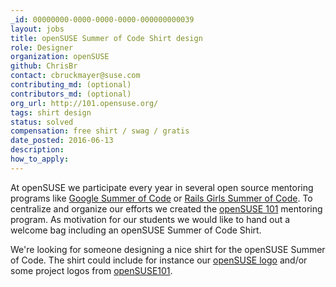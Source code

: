 ```yaml
---
_id: 00000000-0000-0000-0000-000000000039
layout: jobs
title: openSUSE Summer of Code Shirt design
role: Designer
organization: openSUSE
github: ChrisBr
contact: cbruckmayer@suse.com
contributing_md: (optional)
contributors_md: (optional)
org_url: http://101.opensuse.org/
tags: shirt design
status: solved
compensation: free shirt / swag / gratis
date_posted: 2016-06-13
description:
how_to_apply:
---
```

At openSUSE we participate every year in several open source mentoring programs like [Google Summer of Code](https://summerofcode.withgoogle.com/organizations/4794149198888960/)  or [Rails Girls Summer of Code](http://railsgirlssummerofcode.org/).
To centralize and organize our efforts we created the [openSUSE 101](http://101.opensuse.org/) mentoring program.
As motivation for our students we would like to hand out a welcome bag including an openSUSE Summer of Code Shirt.

We're looking for someone designing a nice shirt for the openSUSE Summer of Code.
The shirt could include for instance our [openSUSE logo](https://upload.wikimedia.org/wikipedia/en/thumb/9/98/OpenSUSE_official-logo-color.svg/1280px-OpenSUSE_official-logo-color.svg.png) and/or some project logos from [openSUSE101](http://101.opensuse.org/).
